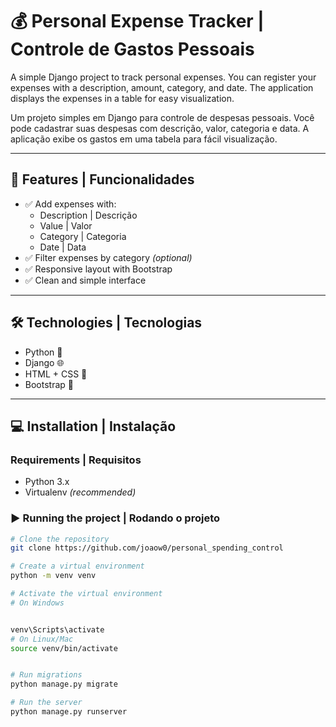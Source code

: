 # 💰 Personal Expense Tracker | Controle de Gastos Pessoais

A simple Django project to track personal expenses. You can register your expenses with a description, amount, category, and date. The application displays the expenses in a table for easy visualization.

Um projeto simples em Django para controle de despesas pessoais. Você pode cadastrar suas despesas com descrição, valor, categoria e data. A aplicação exibe os gastos em uma tabela para fácil visualização.

---

## 🚀 Features | Funcionalidades

- ✅ Add expenses with:
  - Description | Descrição
  - Value | Valor
  - Category | Categoria
  - Date | Data
- ✅ Filter expenses by category *(optional)*
- ✅ Responsive layout with Bootstrap
- ✅ Clean and simple interface

---

## 🛠️ Technologies | Tecnologias

- Python 🐍
- Django 🌐
- HTML + CSS 🎨
- Bootstrap 💎

---

## 💻 Installation | Instalação

### Requirements | Requisitos

- Python 3.x
- Virtualenv *(recommended)*

### ▶️ Running the project | Rodando o projeto

```bash
# Clone the repository
git clone https://github.com/joaow0/personal_spending_control

# Create a virtual environment
python -m venv venv

# Activate the virtual environment
# On Windows


venv\Scripts\activate
# On Linux/Mac
source venv/bin/activate


# Run migrations
python manage.py migrate

# Run the server
python manage.py runserver
